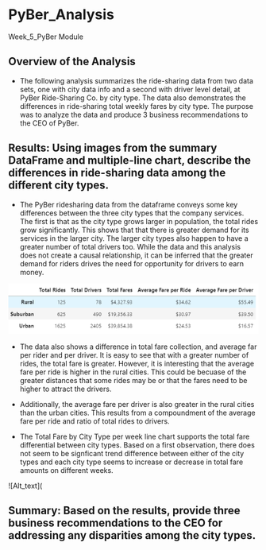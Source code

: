 # PyBer_Analysis
Week_5_PyBer Module
## Overview of the Analysis

- The following analysis summarizes the ride-sharing data from two data sets, one with city data info and a second with driver level detail, at PyBer Ride-Sharing Co. by city type. The data also demonstrates the differences in ride-sharing total weekly fares by city type. The purpose was to analyze the data and produce 3 business recommendations to the CEO of PyBer.

## Results: Using images from the summary DataFrame and multiple-line chart, describe the differences in ride-sharing data among the different city types.

- The PyBer ridesharing data from the dataframe conveys some key differences between the three city types that the company services. The first is that as the city type grows larger in population, the total rides grow significantly. This shows that that there is greater demand for its services in the larger city. The larger city types also happen to have a greater number of total drivers too. While the data and this analysis does not create a causal relationship, it can be inferred that the greater demand for riders drives the need for opportunity for drivers to earn money. 

![Alt text](https://github.com/Austin-Cyr/PyBer_Analysis/blob/main/Analysis/PyBer_Summary_DF.PNG)

- The data also shows a difference in total fare collection, and average far per rider and per driver. It is easy to see that with a greater number of rides, the total fare is greater. However, it is interesting that the average fare per ride is higher in the rural cities. This could be becuase of the greater distances that some rides may be or that the fares need to be higher to attract the drivers. 

- Additionally, the average fare per driver is also greater in the rural cities than the urban cities. This results from a compoundment of the average fare per ride and ratio of total rides to drivers. 

- The Total Fare by City Type per week line chart supports the total fare differential between city types. Based on a first observation, there does not seem to be signficant trend difference between either of the city types and each city type seems to increase or decrease in total fare amounts on different weeks. 

![Alt_text](

## Summary: Based on the results, provide three business recommendations to the CEO for addressing any disparities among the city types.
